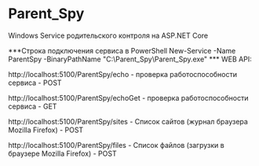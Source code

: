 # Parent_Spy

Windows Service родительского контроля на ASP.NET Core

***Строка подключения сервиса в PowerShell New-Service -Name ParentSpy -BinaryPathName "C:\Parent_Spy\Parent_Spy.exe"
*** WEB API:

http://localhost:5100/ParentSpy/echo - проверка работоспособности сервиса - POST

http://localhost:5100/ParentSpy/echoGet - проверка работоспособности сервиса - GET

http://localhost:5100/ParentSpy/sites - Список сайтов (журнал браузера Mozilla Firefox) - POST

http://localhost:5100/ParentSpy/files - Список файлов (загрузки в браузере Mozilla Firefox) - POST 





